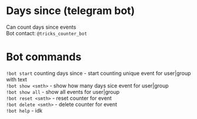 # Days since (telegram bot)
Can count days since events  
Bot contact: `@tricks_counter_bot`

# Bot commands
`!bot start` counting days since <smth> - start counting unique event for user|group with text <smth>  
`!bot show <smth>` - show how many days sice <smth> event for user|group  
`!bot show all` - show all events for user|group  
`!bot reset <smth>` - reset counter for event <smth>  
`!bot delete <smth>` - delete counter for event <smth>  
`!bot help` - idk
